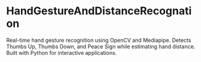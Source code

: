 # HandGestureAndDistanceRecognation
Real-time hand gesture recognition using OpenCV and Mediapipe. Detects Thumbs Up, Thumbs Down, and Peace Sign while estimating hand distance. Built with Python for interactive applications. 
